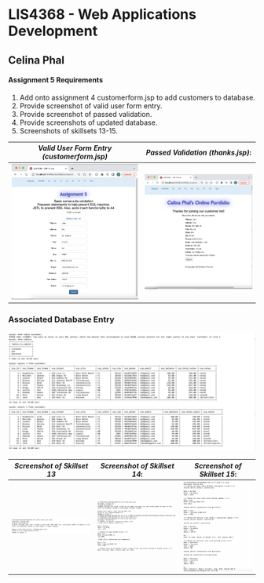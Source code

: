 
# LIS4368 - Web Applications Development

## Celina Phal

#### Assignment 5 Requirements

1. Add onto assignment 4 customerform.jsp to add customers to database. 
2. Provide screenshot of valid user form entry.
3. Provide screenshot of passed validation.
4. Provide screenshots of updated database.
5. Screenshots of skillsets 13-15.


| *Valid User Form Entry (customerform.jsp)*      | *Passed Validation (thanks.jsp)*: | 
| :----:       |    :----:   |
| ![Skillset1](img/img1.png)   | ![Skillset2](img/img2.png) |


### Associated Database Entry
![Skillset1](img/img3.png)





| *Screenshot of Skillset 13*      | *Screenshot of Skillset 14*: | *Screenshot of Skillset 15*:     |
| :----:       |    :----:   |          :----: |
| ![Skillset1](img/q13.png)   | ![Skillset2](img/q14.png) | ![Skillset3](img/q15.png) |
